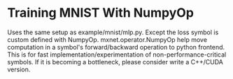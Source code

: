 # Training MNIST With NumpyOp

Uses the same setup as example/mnist/mlp.py. Except the loss symbol is
custom defined with NumpyOp. mxnet.operator.NumpyOp help move computation
in a symbol's forward/backward operation to python frontend. This is for
fast implementation/experimentation of non-performance-critical symbols.
If it is becoming a bottleneck, please consider write a C++/CUDA version.